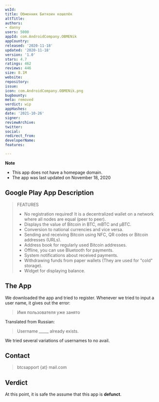 ```yaml
---
wsId: 
title: Обменник Биткоин кошелёк
altTitle: 
authors:
- danny
users: 5000
appId: com.AndroidCompany.OBMENik
appCountry: 
released: '2020-11-18'
updated: '2020-11-18'
version: '1.0'
stars: 4.7
ratings: 462
reviews: 446
size: 8.1M
website: 
repository: 
issue: 
icon: com.AndroidCompany.OBMENik.png
bugbounty: 
meta: removed
verdict: wip
appHashes: 
date: '2021-10-26'
signer: 
reviewArchive: 
twitter: 
social: 
redirect_from: 
developerName: 
features: 

---
```


**Note** 
- This app does not have a homepage domain. 
- The app was last updated on November 18, 2020

## Google Play App Description

> FEATURES
>
> - No registration required! It is a decentralized wallet on a network where all nodes are equal (peer to peer).
> - Displays the value of Bitcoin in BTC, mBTC and µBTC.
> - Conversion to national currencies and vice versa.
> - Sending and receiving Bitcoin using NFC, QR codes or Bitcoin addresses (URLs).
> - Address book for regularly used Bitcoin addresses.
> - Offline, you can use Bluetooth for payments.
> - System notifications about received payments.
> - Withdrawing funds from paper wallets (They are used for "cold" storage).
> - Widget for displaying balance.

## The App

We downloaded the app and tried to register. Whenever we tried to input a user name, it gives out the error: 

> Имя пользователя уже занято

Translated from Russian:

> Username _____ already exists.

We tried several variations of usernames to no avail.

## Contact

> btcsapport {at} mail.com

## Verdict

At this point, it is safe the assume that this app is **defunct**.

